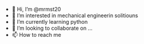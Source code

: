 - 👋 Hi, I’m @mrmst20
- 👀 I’m interested in mechanical engineerin solitiouns
- 🌱 I’m currently learning python
- 💞️ I’m looking to collaborate on ...
- 📫 How to reach me 


